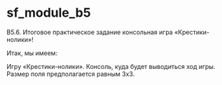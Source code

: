 # sf_module_b5
B5.6. Итоговое практическое задание
консольная игра «Крестики-нолики»!

Итак, мы имеем:

Игру «Крестики-нолики».
Консоль, куда будет выводиться ход игры.
Размер поля предполагается равным 3x3.
